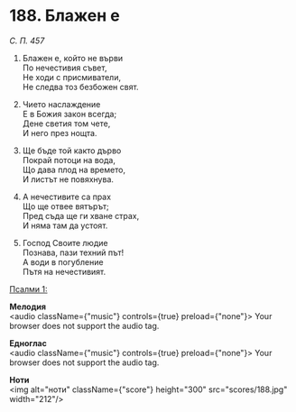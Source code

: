 # 188. Блажен е

_С. П. 457_

1. Блажен е, който не върви  
По нечестивия съвет,  
Не ходи с присмиватели,  
Не следва тоз безбожен свят.  

2. Чието наслаждение  
Е в Божия закон всегда;  
Дене светия том чете,  
И него през нощта.  

3. Ще бъде той както дърво  
Покрай потоци на вода,  
Що дава плод на времето,  
И листът не повяхнува.  

4. А нечестивите са прах  
Що ще отвее вятърът;  
Пред съда ще ги хване страх,  
И няма там да устоят.  

5. Господ Своите людие  
Познава, пази техний път!  
А води в погубление  
Пътя на нечестивият.

[Псалми 1:](http://biblia.bg/index.php?k=19&g=1&s=)

**Мелодия**  
<audio className={"music"} controls={true} preload={"none"}>
    <source src="mp3/188.mp3" type="audio/mpeg"/>
    Your browser does not support the audio tag.
</audio>

**Едноглас**  
<audio className={"music"} controls={true} preload={"none"}>
    <source src="transp/188.mp3" type="audio/mpeg"/>
    Your browser does not support the audio tag.
</audio>

**Ноти**  
<img alt="ноти" className={"score"} height="300" src="scores/188.jpg" width="212"/>
